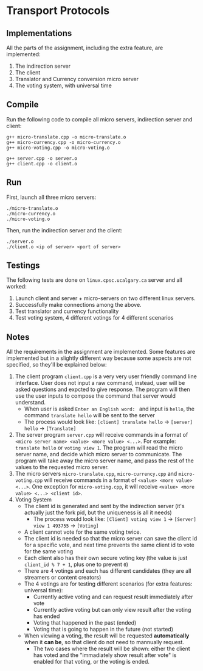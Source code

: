 # Transport Protocols

## Implementations
All the parts of the assignment, including the extra feature, are implemented:
1. The indirection server
2. The client
3. Translator and Currency conversion micro server
4. The voting system, with universal time

## Compile

Run the following code to compile all micro servers, indirection server and client:
```
g++ micro-translate.cpp -o micro-translate.o
g++ micro-currency.cpp -o micro-currency.o
g++ micro-voting.cpp -o micro-voting.o

g++ server.cpp -o server.o
g++ client.cpp -o client.o
```

## Run

First, launch all three micro servers:

```
./micro-translate.o
./micro-currency.o
./micro-voting.o
```

Then, run the indirection server and the client:
```
./server.o
./client.o <ip of server> <port of server>
```

## Testings
The following tests are done on `linux.cpsc.ucalgary.ca` server and all worked:
1. Launch client and server + micro-servers on two different linux servers.
2. Successfully make connections among the above.
3. Test translator and currency functionality
4. Test voting system, 4 different votings for 4 different scenarios

## Notes

All the requirements in the assignment are implemented. Some features are implemented but in a slightly different way because some aspects are not specified, so they'll be explained below:

1. The client program `client.cpp` is a very very user friendly command line interface. User does not input a raw command, instead, user will be asked questions and expcted to give response. The program will then use the user inputs to compose the command that server would understand. 
    * When user is asked `Enter an English word: ` and input is `hello`, the command `translate hello` will be sent to the server
    * The process would look like: `[client] translate hello` -> `[server] hello` -> `[Translate]`
2. The server program `server.cpp` will receive commands in a format of `<micro server name> <value> <more value> <...>`. For example: `translate hello` or `voting view 1`. The program will read the micro server name, and decide which micro server to communicate. The program will take away the micro server name, and pass the rest of the values to the requested micro server. 
3. The micro servers `micro-translate.cpp`, `micro-currency.cpp` and `micro-voting.cpp` will receive commands in a format of `<value> <more value> <...>`. One exception for `micro-voting.cpp`, it will receive `<value> <more value> <...> <client id>`.
4. Voting System
    * The client id is generated and sent by the indirection server (it's actually just the fork pid, but the uniqueness is all it needs)
        * The process would look like: `[Client] voting view 1` -> `[Server] view 1 493755` -> `[Voting]`
    * A client cannot vote for the same voting twice.
    * The client id is needed so that the micro server can save the client id for a specific vote, and next time prevents the same client id to vote for the same voting
    * Each client also has their own secure voting key (the value is just `client_id % 7 + 1`, plus one to prevent `0`)
    * There are 4 votings and each has different candidates (they are all streamers or content creators)
    * The 4 votings are for testing different scenarios (for extra features: universal time): 
        * Currently active voting and can request result immediately after vote
        * Currently active voting but can only view result after the voting has ended
        * Voting that happened in the past (ended)
        * Voting that is going to happen in the future (not started)
    * When viewing a voting, the result will be requested **automatically** when it **can be**, so that client do not need to mannually request.
        * The two cases where the result will be shown: either the client has voted and the "immadiately show result after vote" is enabled for that voting, or the voting is ended.
    